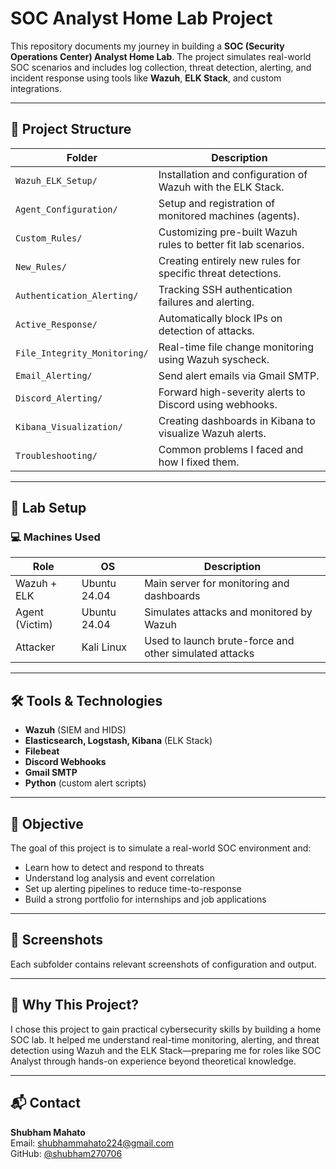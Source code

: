 # SOC Analyst Home Lab Project

This repository documents my journey in building a **SOC (Security Operations Center) Analyst Home Lab**. The project simulates real-world SOC scenarios and includes log collection, threat detection, alerting, and incident response using tools like **Wazuh**, **ELK Stack**, and custom integrations.

---

## 🧩 Project Structure

| Folder | Description |
|--------|-------------|
| `Wazuh_ELK_Setup/` | Installation and configuration of Wazuh with the ELK Stack. |
| `Agent_Configuration/` | Setup and registration of monitored machines (agents). |
| `Custom_Rules/` | Customizing pre-built Wazuh rules to better fit lab scenarios. |
| `New_Rules/` | Creating entirely new rules for specific threat detections. |
| `Authentication_Alerting/` | Tracking SSH authentication failures and alerting. |
| `Active_Response/` | Automatically block IPs on detection of attacks. |
| `File_Integrity_Monitoring/` | Real-time file change monitoring using Wazuh syscheck. |
| `Email_Alerting/` | Send alert emails via Gmail SMTP. |
| `Discord_Alerting/` | Forward high-severity alerts to Discord using webhooks. |
| `Kibana_Visualization/` | Creating dashboards in Kibana to visualize Wazuh alerts. |
| `Troubleshooting/` | Common problems I faced and how I fixed them. |

---

## 🧪 Lab Setup

### 💻 Machines Used

| Role | OS | Description |
|------|----|-------------|
| Wazuh + ELK | Ubuntu 24.04 | Main server for monitoring and dashboards |
| Agent (Victim) | Ubuntu 24.04 | Simulates attacks and monitored by Wazuh |
| Attacker | Kali Linux | Used to launch brute-force and other simulated attacks |

---

## 🛠️ Tools & Technologies

- **Wazuh** (SIEM and HIDS)
- **Elasticsearch, Logstash, Kibana** (ELK Stack)
- **Filebeat**
- **Discord Webhooks**
- **Gmail SMTP**
- **Python** (custom alert scripts)

---

## 🎯 Objective

The goal of this project is to simulate a real-world SOC environment and:
- Learn how to detect and respond to threats
- Understand log analysis and event correlation
- Set up alerting pipelines to reduce time-to-response
- Build a strong portfolio for internships and job applications

---

## 📸 Screenshots

Each subfolder contains relevant screenshots of configuration and output.

---

## 🧠 Why This Project?

I chose this project to gain practical cybersecurity skills by building a home SOC lab. It helped me understand real-time monitoring, alerting, and threat detection using Wazuh and the ELK Stack—preparing me for roles like SOC Analyst through hands-on experience beyond theoretical knowledge.

---

## 📬 Contact

**Shubham Mahato**  
Email: [shubhammahato224@gmail.com](mailto:shubhammahato224@gmail.com)  
GitHub: [@shubham270706](https://github.com/shubham270706)
